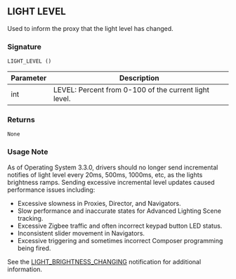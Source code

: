 ## LIGHT LEVEL

Used to inform the proxy that the light level has changed.


### Signature

`LIGHT_LEVEL ()`



| Parameter | Description |
| --- | --- |
| int | LEVEL: Percent from 0-100 of the current light level. |


### Returns

`None`


### Usage Note

As of Operating System 3.3.0, drivers should no longer send incremental notifies of light level every 20ms, 500ms, 1000ms, etc, as the lights brightness ramps. Sending excessive incremental level updates caused performance issues including:

- Excessive slowness in Proxies, Director, and Navigators.
- Slow performance and inaccurate states for Advanced Lighting Scene tracking.
- Excessive Zigbee traffic and often incorrect keypad button LED status.
- Inconsistent slider movement in Navigators.
- Excessive triggering and sometimes incorrect Composer programming being fired.

See the [LIGHT\_BRIGHTNESS\_CHANGING][1] notification for additional information.

[1]:	https://snap-one.github.io/docs-driverworks-proxy-protocol-3.3.0-beta/#light-brightness-changing